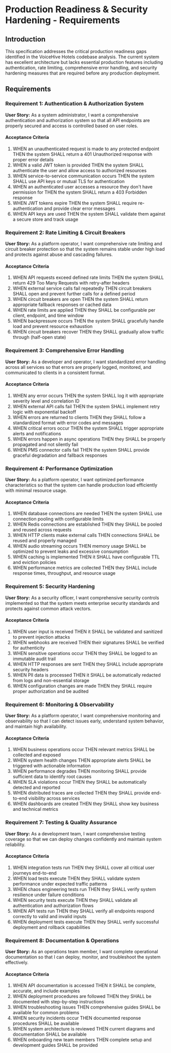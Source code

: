 # Production Readiness & Security Hardening - Requirements

## Introduction

This specification addresses the critical production readiness gaps identified in the VoiceHive Hotels codebase analysis. The current system has excellent architecture but lacks essential production features including authentication, rate limiting, comprehensive error handling, and security hardening measures that are required before any production deployment.

## Requirements

### Requirement 1: Authentication & Authorization System

**User Story:** As a system administrator, I want a comprehensive authentication and authorization system so that all API endpoints are properly secured and access is controlled based on user roles.

#### Acceptance Criteria

1. WHEN an unauthenticated request is made to any protected endpoint THEN the system SHALL return a 401 Unauthorized response with proper error details
2. WHEN a valid JWT token is provided THEN the system SHALL authenticate the user and allow access to authorized resources
3. WHEN service-to-service communication occurs THEN the system SHALL use API keys or mutual TLS for authentication
4. WHEN an authenticated user accesses a resource they don't have permission for THEN the system SHALL return a 403 Forbidden response
5. WHEN JWT tokens expire THEN the system SHALL require re-authentication and provide clear error messages
6. WHEN API keys are used THEN the system SHALL validate them against a secure store and track usage

### Requirement 2: Rate Limiting & Circuit Breakers

**User Story:** As a platform operator, I want comprehensive rate limiting and circuit breaker protection so that the system remains stable under high load and protects against abuse and cascading failures.

#### Acceptance Criteria

1. WHEN API requests exceed defined rate limits THEN the system SHALL return 429 Too Many Requests with retry-after headers
2. WHEN external service calls fail repeatedly THEN circuit breakers SHALL open and prevent further calls for a defined period
3. WHEN circuit breakers are open THEN the system SHALL return appropriate fallback responses or cached data
4. WHEN rate limits are applied THEN they SHALL be configurable per client, endpoint, and time window
5. WHEN backpressure occurs THEN the system SHALL gracefully handle load and prevent resource exhaustion
6. WHEN circuit breakers recover THEN they SHALL gradually allow traffic through (half-open state)

### Requirement 3: Comprehensive Error Handling

**User Story:** As a developer and operator, I want standardized error handling across all services so that errors are properly logged, monitored, and communicated to clients in a consistent format.

#### Acceptance Criteria

1. WHEN any error occurs THEN the system SHALL log it with appropriate severity level and correlation ID
2. WHEN external API calls fail THEN the system SHALL implement retry logic with exponential backoff
3. WHEN errors are returned to clients THEN they SHALL follow a standardized format with error codes and messages
4. WHEN critical errors occur THEN the system SHALL trigger appropriate alerts and notifications
5. WHEN errors happen in async operations THEN they SHALL be properly propagated and not silently fail
6. WHEN PMS connector calls fail THEN the system SHALL provide graceful degradation and fallback responses

### Requirement 4: Performance Optimization

**User Story:** As a platform operator, I want optimized performance characteristics so that the system can handle production load efficiently with minimal resource usage.

#### Acceptance Criteria

1. WHEN database connections are needed THEN the system SHALL use connection pooling with configurable limits
2. WHEN Redis connections are established THEN they SHALL be pooled and reused across requests
3. WHEN HTTP clients make external calls THEN connections SHALL be reused and properly managed
4. WHEN audio streaming occurs THEN memory usage SHALL be optimized to prevent leaks and excessive consumption
5. WHEN caching is implemented THEN it SHALL have configurable TTL and eviction policies
6. WHEN performance metrics are collected THEN they SHALL include response times, throughput, and resource usage

### Requirement 5: Security Hardening

**User Story:** As a security officer, I want comprehensive security controls implemented so that the system meets enterprise security standards and protects against common attack vectors.

#### Acceptance Criteria

1. WHEN user input is received THEN it SHALL be validated and sanitized to prevent injection attacks
2. WHEN webhooks are received THEN their signatures SHALL be verified for authenticity
3. WHEN sensitive operations occur THEN they SHALL be logged to an immutable audit trail
4. WHEN HTTP responses are sent THEN they SHALL include appropriate security headers
5. WHEN PII data is processed THEN it SHALL be automatically redacted from logs and non-essential storage
6. WHEN configuration changes are made THEN they SHALL require proper authorization and be audited

### Requirement 6: Monitoring & Observability

**User Story:** As a platform operator, I want comprehensive monitoring and observability so that I can detect issues early, understand system behavior, and maintain high availability.

#### Acceptance Criteria

1. WHEN business operations occur THEN relevant metrics SHALL be collected and exposed
2. WHEN system health changes THEN appropriate alerts SHALL be triggered with actionable information
3. WHEN performance degrades THEN monitoring SHALL provide sufficient data to identify root causes
4. WHEN SLA violations occur THEN they SHALL be automatically detected and reported
5. WHEN distributed traces are collected THEN they SHALL provide end-to-end visibility across services
6. WHEN dashboards are created THEN they SHALL show key business and technical metrics

### Requirement 7: Testing & Quality Assurance

**User Story:** As a development team, I want comprehensive testing coverage so that we can deploy changes confidently and maintain system reliability.

#### Acceptance Criteria

1. WHEN integration tests run THEN they SHALL cover all critical user journeys end-to-end
2. WHEN load tests execute THEN they SHALL validate system performance under expected traffic patterns
3. WHEN chaos engineering tests run THEN they SHALL verify system resilience under failure conditions
4. WHEN security tests execute THEN they SHALL validate all authentication and authorization flows
5. WHEN API tests run THEN they SHALL verify all endpoints respond correctly to valid and invalid inputs
6. WHEN deployment tests execute THEN they SHALL verify successful deployment and rollback capabilities

### Requirement 8: Documentation & Operations

**User Story:** As an operations team member, I want complete operational documentation so that I can deploy, monitor, and troubleshoot the system effectively.

#### Acceptance Criteria

1. WHEN API documentation is accessed THEN it SHALL be complete, accurate, and include examples
2. WHEN deployment procedures are followed THEN they SHALL be documented with step-by-step instructions
3. WHEN troubleshooting issues THEN comprehensive guides SHALL be available for common problems
4. WHEN security incidents occur THEN documented response procedures SHALL be available
5. WHEN system architecture is reviewed THEN current diagrams and documentation SHALL be available
6. WHEN onboarding new team members THEN complete setup and development guides SHALL be provided
